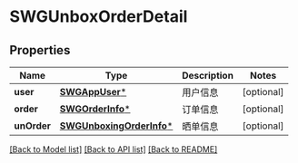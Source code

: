 # SWGUnboxOrderDetail

## Properties
Name | Type | Description | Notes
------------ | ------------- | ------------- | -------------
**user** | [**SWGAppUser***](SWGAppUser.md) | 用户信息 | [optional] 
**order** | [**SWGOrderInfo***](SWGOrderInfo.md) | 订单信息 | [optional] 
**unOrder** | [**SWGUnboxingOrderInfo***](SWGUnboxingOrderInfo.md) | 晒单信息 | [optional] 

[[Back to Model list]](../README.md#documentation-for-models) [[Back to API list]](../README.md#documentation-for-api-endpoints) [[Back to README]](../README.md)


